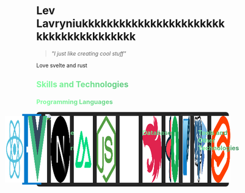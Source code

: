 # Lev Lavryniukkkkkkkkkkkkkkkkkkkkkkkkkkkkkkkkkkkkkkk

> _"I just like creating cool stuff"_

Love svelte and rust
## <p style="background: linear-gradient(to right, #80FF9F, #408F60); -webkit-background-clip: text; -webkit-text-fill-color: transparent;">Skills and Technologies</p>

### <p style="background: linear-gradient(to right, #80FF9F, #408F60); -webkit-background-clip: text; -webkit-text-fill-color: transparent;">Programming Languages</p>

<div style="display:flex;flex-direction:row;gap:10px; background-color: rgb(35,35,35); justify-content:center; padding: 5px 10px; border-radius:8px;"> <img src="./images/typescript-seeklogo.com.svg" width="50">  <img src="https://www.rust-lang.org/logos/rust-logo-128x128.png" width="50"> 

### <p style="background: linear-gradient(to right, #80FF9F, #408F60); -webkit-background-clip: text; -webkit-text-fill-color: transparent;">Frameworks and Libraries</p>

<div style="display:flex;flex-direction:row;gap:10px; background-color: rgb(40,40,40); justify-content:center; padding: 5px 10px; border-radius:8px;"><img src="./images/react-seeklogo.com.svg" width="50"> <img src="./images/vue.svg" width="50"> <img src="./images/next-js-icon-seeklogo.com.svg" width="50"> <img src="./images/nuxt.svg" width="50"> <img src="./images/nodejs-seeklogo.com.svg" width="50"> <img src="./images/expressjs-icon.svg" width="50"> <img src="./images/nestjs-seeklogo.com.svg" width="50"> <img src="./images/react-query-seeklogo.com.svg" width="50"> <img src="./images/solid.svg" width="50"> <img src="./images/svelte.svg" width="50"></div>

### <p style="background: linear-gradient(to right, #80FF9F, #408F60); -webkit-background-clip: text; -webkit-text-fill-color: transparent;">Databases</p>

<div style="display:flex;flex-direction:row;gap:10px; background-color: rgb(45,45,45); justify-content:center; padding: 5px 10px; border-radius:8px;"><img src="./images/mongodb-seeklogo.com.svg" width="50"> <img src="./images/sqlite.svg" width="50"> <img src="./images/postgres.svg" width="50"></div>

### <p style="background: linear-gradient(to right, #80FF9F, #408F60); -webkit-background-clip: text; -webkit-text-fill-color: transparent;">Tools and Other Technologies</p>

<img src="./images/docker.svg" width="50"> <img src="./images/git.svg" width="50"> <img src="./images/sass-seeklogo.com.svg" width="50"> <img src="./images/tw.svg" width="50"><img src="./images/html5-without-wordmark-color.svg" height="50"> <img src="./images/css-3-seeklogo.com.svg" height="50">
